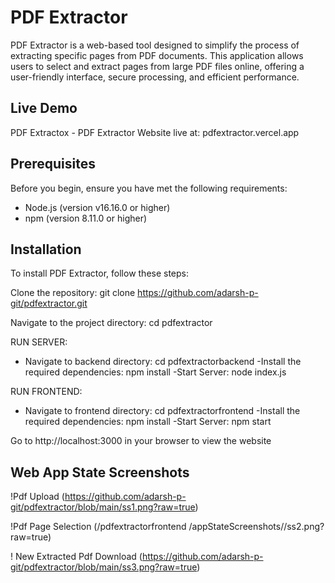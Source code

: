 # PDF Extractor

PDF Extractor is a web-based tool designed to simplify the process of extracting specific pages from PDF documents. This application allows users to select and extract pages from large PDF files online, offering a user-friendly interface, secure processing, and efficient performance.

## Live Demo

PDF Extractox - PDF Extractor Website live at: pdfextractor.vercel.app

## Prerequisites

Before you begin, ensure you have met the following requirements:

- Node.js (version v16.16.0  or higher)
- npm (version 8.11.0 or higher)


## Installation

To install PDF Extractor, follow these steps:

Clone the repository:
git clone https://github.com/adarsh-p-git/pdfextractor.git

Navigate to the project directory:
cd pdfextractor

RUN SERVER:
- Navigate to backend directory:
  cd pdfextractorbackend
-Install the required dependencies:
  npm install
-Start Server:
 node index.js

RUN FRONTEND:
- Navigate to frontend directory:
  cd pdfextractorfrontend
-Install the required dependencies:
  npm install
-Start Server:
 npm start

Go to http://localhost:3000 in your browser to view the website

## Web App State Screenshots

!Pdf Upload (https://github.com/adarsh-p-git/pdfextractor/blob/main/ss1.png?raw=true)

!Pdf Page Selection (/pdfextractorfrontend
/appStateScreenshots//ss2.png?raw=true)

! New Extracted Pdf Download (https://github.com/adarsh-p-git/pdfextractor/blob/main/ss3.png?raw=true)
